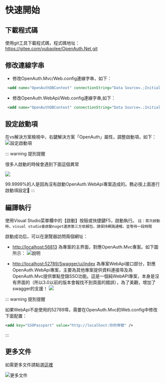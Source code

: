 # 快速開始

## 下載程式碼

使用git工具下載程式碼，程式碼地址：https://gitee.com/yubaolee/OpenAuth.Net.git

## 修改連線字串

* 修改OpenAuth.Mvc/Web.config連線字串，如下：
```xml
 <add name="OpenAuthDBContext" connectionString="Data Source=.;Initial Catalog=OpenAuthDB;Persist Security Info=True;User ID=sa;Password=000000;MultipleActiveResultSets=True" providerName="System.Data.SqlClient" />
```

* 修改OpenAuth.WebApi/Web.config連線字串,如下：
```xml
 <add name="OpenAuthDBContext" connectionString="Data Source=.;Initial Catalog=OpenAuthDB;Persist Security Info=True;User ID=sa;Password=000000;MultipleActiveResultSets=True" providerName="System.Data.SqlClient" />
```

## 設定啟動項

在vs解決方案檢視中，右鍵解決方案「OpenAuth」屬性，調整啟動項，如下：
![設定啟動項](/dotnetstart.png "設定啟動項")

::: warning 提別提醒

很多人啟動的時候會遇到下面這個異常

![](/starterror.png)

99.9999%的人是因為沒有啟動OpenAuth.WebApi專案造成的。務必按上面進行啟動項設定🙂
:::

## 編譯執行

使用Visual Studio菜單欄中的【啟動】按鈕或快捷鍵F5，啟動執行。
`註：首次啟動時，visual studio會啟動nuget還原第三方依賴包，請保持網路通暢，並等待一段時間`

啟動成功后，可以在瀏覽器訪問兩個網址：

* [http://localhost:56813](http://localhost:56813) 為專案的主界面，對應OpenAuth.Mvc專案。如下圖所示：
![說明](https://gitee.com/uploads/images/2018/0328/150659_6900820e_362401.png "說明")

* [http://localhost:52789/Swagger/ui/index](http://localhost:52789/Swagger/ui/index)  為專案WebApi接口部分，對應OpenAuth.WebApi專案，主要為其他專案提供資料連接埠及為OpenAuth.Mvc提供單點登錄SSO功能。這是一個純WebAPI專案，本身是沒有界面的（所以3.0以前的版本會報找不到頁面的錯誤），為了美觀，增加了swagger的支援！
![](/donetswagger.png)


::: warning 提別提醒

如果WebApi不是使用的52789埠，需要在OpenAuth.Mvc的Web.config中修改下面配置：

```xml
<add key="SSOPassport" value="http://localhost:你的埠號" />
```
:::



## 更多文件

如需更多文件請點選[這裡](http://openauth.me/question/detail.html?id=a2be2d61-7fcb-4df8-8be2-9f296c22a89c)

![更多文件](http://demo.openauth.me:8887/upload_files/200415002234330.png "更多文件")